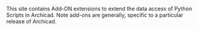 This site contains Add-ON extensions to extend the data access of Python Scripts in Archicad. Note add-ons are generally, specific to a particular release of Archicad.
